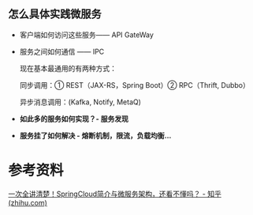 ## 怎么具体实践微服务

- 客户端如何访问这些服务—— API GateWay

- 服务之间如何通信 —— IPC

  现在基本最通用的有两种方式：

  同步调用：① REST（JAX-RS，Spring Boot）② RPC（Thrift, Dubbo）

  异步消息调用：(Kafka, Notify, MetaQ)

- **如此多的服务如何实现？- 服务发现**

- **服务挂了如何解决 - 熔断机制，限流，负载均衡...**











# 参考资料

[一次全讲清楚！SpringCloud简介与微服务架构，还看不懂吗？ - 知乎 (zhihu.com)](https://zhuanlan.zhihu.com/p/353806201)